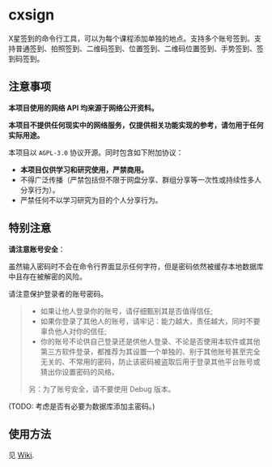 # cxsign
X星签到的命令行工具，可以为每个课程添加单独的地点。支持多个账号签到。支持普通签到、拍照签到、二维码签到、位置签到、二维码位置签到、手势签到、签到码签到。

## 注意事项

**本项目使用的网络 API 均来源于网络公开资料。**

**本项目不提供任何现实中的网络服务，仅提供相关功能实现的参考，请勿用于任何实际用途。**

本项目以 `AGPL-3.0` 协议开源。同时包含如下附加协议：
+ **本项目仅供学习和研究使用，严禁商用。**
+ 不得广泛传播（严禁包括但不限于网盘分享、群组分享等一次性或持续性多人分享行为）。
+ 严禁任何不以学习研究为目的个人分享行为。

## 特别注意

**请注意账号安全**：

虽然输入密码时不会在命令行界面显示任何字符，但是密码依然被缓存本地数据库中且存在被解密的风险。

请注意保护登录者的账号密码。

  > - 如果让他人登录你的账号，请仔细甄别其是否值得信任;
  > - 如果你登录了其他人的账号，请牢记：能力越大，责任越大，同时不要辜负他人对你的信任;
  > - 你的账号不论供自己登录还是供他人登录、不论是否使用本软件或其他第三方软件登录，都推荐为其设置一个单独的、别于其他账号甚至完全无关的、不常用的密码，防止该密码被盗取后用于登录其他平台账号或猜出你设置密码的风格。
  >
  > 另：为了账号安全，请不要使用 Debug 版本。

 (TODO: 考虑是否有必要为数据库添加主密码。)
## 使用方法
见 [Wiki](https://github.com/worksoup/cxsign/wiki).
